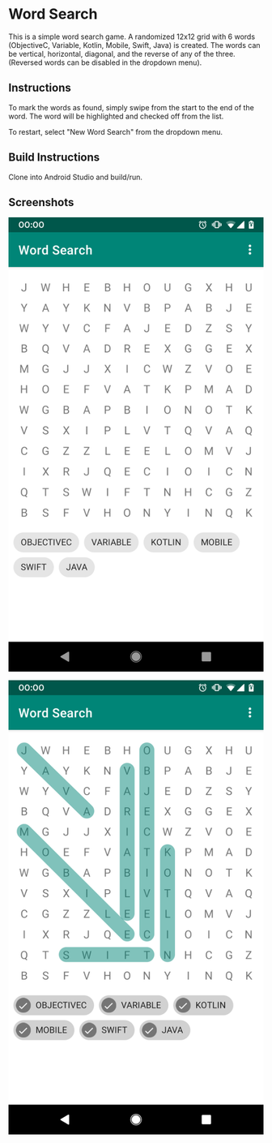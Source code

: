 # Word Search

This is a simple word search game. A randomized 12x12 grid with 6 words (ObjectiveC, Variable, Kotlin, Mobile, Swift, Java) 
is created. The words can be vertical, horizontal, diagonal, and the reverse of any of the three. (Reversed words can be disabled in the dropdown menu).

## Instructions

To mark the words as found, simply swipe from the start to the end of the word. The word will be highlighted and checked off from the list.

To restart, select "New Word Search" from the dropdown menu.

## Build Instructions

Clone into Android Studio and build/run.

## Screenshots

![No words found](screenshots/device-2019-05-15-000011.png "No words found")

![All words found](screenshots/device-2019-05-15-000058.png "All words found")
